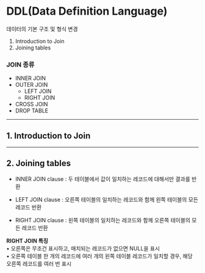 # DDL(Data Definition Language)

데이터의 기본 구조 및 형식 변경

1. Introduction to Join
2. Joining tables

### JOIN 종류

- INNER JOIN
- OUTER JOIN
  - LEFT JOIN
  - RIGHT JOIN
- CROSS JOIN
- DROP TABLE

---

## 1. Introduction to Join

---

## 2. Joining tables

- INNER JOIN clause : 두 테이블에서 값이 일치하는 레코드에 대해서만 결과를 반환

- LEFT JOIN clause : 오른쪽 테이블의 일치하는 레코드와 함께 왼쪽 테이블의 모든 레코드 반환

- RIGHT JOIN clause : 왼쪽 테이블의 일치하는 레코드와 함께 오른쪽 테이블의 모든 레코드 반환

**RIGHT JOIN 특징**\
• 오른쪽은 무조건 표시하고, 매치되는 레코드가 없으면 NULL을 표시\
• 오른쪽 테이블 한 개의 레코드에 여러 개의 왼쪽 테이블 레코드가 일치할 경우, 해당 오른쪽 레코드를 여러 번 표시
